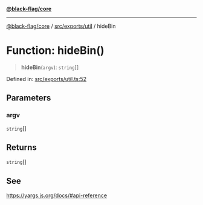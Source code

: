 [**@black-flag/core**](../../../../README.md)

***

[@black-flag/core](../../../../README.md) / [src/exports/util](../README.md) / hideBin

# Function: hideBin()

> **hideBin**(`argv`): `string`[]

Defined in: [src/exports/util.ts:52](https://github.com/Xunnamius/black-flag/blob/b4a32322c214182f04aaa04d9c05f164415f17c8/src/exports/util.ts#L52)

## Parameters

### argv

`string`[]

## Returns

`string`[]

## See

https://yargs.js.org/docs/#api-reference
